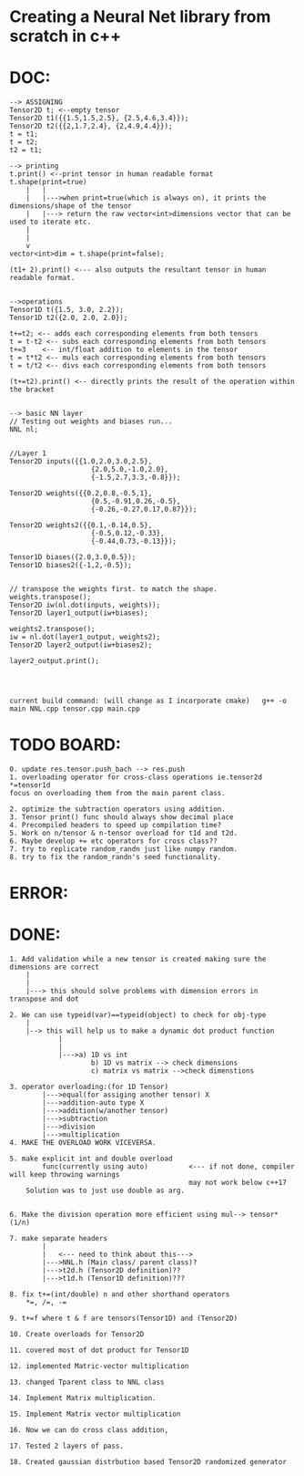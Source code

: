 # Creating a Neural Net library from scratch in c++


# DOC:
	--> ASSIGNING
	Tensor2D t; <--empty tensor
	Tensor2D t1({{1.5,1.5,2.5}, {2.5,4.6,3.4}});
	Tensor2D t2({{2,1.7,2.4}, {2,4.9,4.4}});
	t = t1;
	t = t2;
	t2 = t1;

	--> printing
	t.print() <--print tensor in human readable format
	t.shape(print=true) 
		|	|
		|	|--->when print=true(which is always on), it prints the dimensions/shape of the tensor
		|	|---> return the raw vector<int>dimensions vector that can be used to iterate etc.
		|
		|
		v
	vector<int>dim = t.shape(print=false);

	(t1+ 2).print() <--- also outputs the resultant tensor in human readable format.


	-->operations
	Tensor1D t({1.5, 3.0, 2.2});
	Tensor1D t2({2.0, 2.0, 2.0});
	
	t+=t2; <-- adds each corresponding elements from both tensors
	t = t-t2 <-- subs each corresponding elements from both tensors
	t+=3 	<-- int/float addition to elements in the tensor
	t = t*t2 <-- muls each corresponding elements from both tensors
	t = t/t2 <-- divs each corresponding elements from both tensors

	(t+=t2).print() <-- directly prints the result of the operation within the bracket


	--> basic NN layer
	// Testing out weights and biases run...
	NNL nl;


	//Layer 1
	Tensor2D inputs({{1.0,2.0,3.0,2.5},
						{2.0,5.0,-1.0,2.0},
						{-1.5,2.7,3.3,-0.8}});

	Tensor2D weights({{0.2,0.8,-0.5,1},
						{0.5,-0.91,0.26,-0.5},
						{-0.26,-0.27,0.17,0.87}});

	Tensor2D weights2({{0.1,-0.14,0.5},
						{-0.5,0.12,-0.33},
						{-0.44,0.73,-0.13}});

	Tensor1D biases({2.0,3.0,0.5});
	Tensor1D biases2({-1,2,-0.5});

	
	// transpose the weights first. to match the shape.
	weights.transpose();
	Tensor2D iw(nl.dot(inputs, weights));
	Tensor2D layer1_output(iw+biases);

	weights2.transpose();
	iw = nl.dot(layer1_output, weights2);
	Tensor2D layer2_output(iw+biases2);

	layer2_output.print();




	current build command: (will change as I incorporate cmake)   g++ -o main NNL.cpp tensor.cpp main.cpp



# TODO BOARD:
	0. update res.tensor.push_bach --> res.push
	1. overloading operator for cross-class operations ie.tensor2d *=tensor1d
	focus on overloading them from the main parent class.

	2. optimize the subtraction operators using addition.
	3. Tensor print() func should always show decimal place
	4. Precompiled headers to speed up compilation time?
	5. Work on n/tensor & n-tensor overload for t1d and t2d.
	6. Maybe develop += etc operators for cross class??
	7. try to replicate random_randn just like numpy random.
	8. try to fix the random_randn's seed functionality.
	





# ERROR:
	





# DONE:
	1. Add validation while a new tensor is created making sure the dimensions are correct
		|
		|
		|---> this should solve problems with dimension errors in transpose and dot

	2. We can use typeid(var)==typeid(object) to check for obj-type
		|
		|--> this will help us to make a dynamic dot product function
				|
				|
				|--->a) 1D vs int
						b) 1D vs matrix --> check dimensions
						c) matrix vs matrix -->check dimenstions

	3. operator overloading:(for 1D Tensor) 
			|--->equal(for assiging another tensor) X
			|--->addition-auto type X
			|--->addition(w/another tensor)
			|--->subtraction
			|--->division
			|--->multiplication
	4. MAKE THE OVERLOAD WORK VICEVERSA.

	5. make explicit int and double overload 
			func(currently using auto)			<--- if not done, compiler will keep throwing warnings
												may not work below c++17
		Solution was to just use double as arg.


	6. Make the division operation more efficient using mul--> tensor*(1/n)

	7. make separate headers
			|
			|	<--- need to think about this--->
			|--->NNL.h (Main class/ parent class)?
			|--->t2d.h (Tensor2D definition)??
			|--->t1d.h (Tensor1D definition)???

	8. fix t+=(int/double) n and other shorthand operators
		*=, /=, -=

	9. t+=f where t & f are tensors(Tensor1D) and (Tensor2D)

	10. Create overloads for Tensor2D

	11. covered most of dot product for Tensor1D

	12. implemented Matric-vector multiplication

	13. changed Tparent class to NNL class

	14. Implement Matrix multiplication.

	15. Implement Matrix vector multiplication

	16. Now we can do cross class addition,

	17. Tested 2 layers of pass.

	18. Created gaussian distrbution based Tensor2D randomized generator

